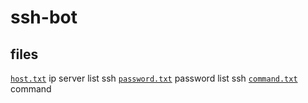﻿# ssh-bot

## files 
[`host.txt`](./host.txt) ip server list ssh
[`password.txt`](./password.txt) password list ssh
[`command.txt`](./command.txt) command
